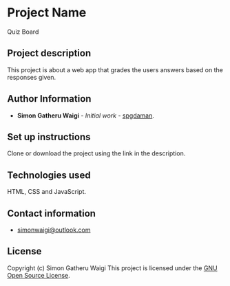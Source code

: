 # Project Name

Quiz Board

## Project description

This project is about a web app that grades the users answers based on the responses given.

## Author Information

* **Simon Gatheru Waigi** - *Initial work* - [spgdaman](https://github.com/spgdaman).

## Set up instructions

Clone or download the project using the link in the description.

## Technologies used

HTML, CSS and JavaScript.

## Contact information

* simonwaigi@outlook.com

## License

Copyright (c) Simon Gatheru Waigi
This project is licensed under the [GNU Open Source License](LICENSE).
